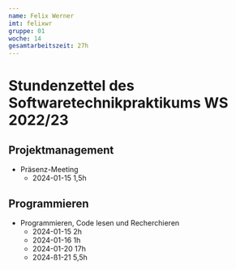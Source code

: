 ```yaml
---
name: Felix Werner
imt: felixwr
gruppe: 01
woche: 14
gesamtarbeitszeit: 27h 
---
```



# Stundenzettel des Softwaretechnikpraktikums WS 2022/23

## Projektmanagement
- Präsenz-Meeting
    - 2024-01-15 1,5h

## Programmieren
- Programmieren, Code lesen und Recherchieren
    - 2024-01-15 2h
    - 2024-01-16 1h
    - 2024-01-20 17h
    - 2024-ß1-21 5,5h
